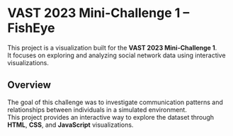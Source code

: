# VAST 2023 Mini-Challenge 1 – FishEye
This project is a visualization built for the **VAST 2023 Mini-Challenge 1**.  
It focuses on exploring and analyzing social network data using interactive visualizations.

## Overview
The goal of this challenge was to investigate communication patterns and relationships between individuals in a simulated environment.  
This project provides an interactive way to explore the dataset through **HTML**, **CSS**, and **JavaScript** visualizations.
